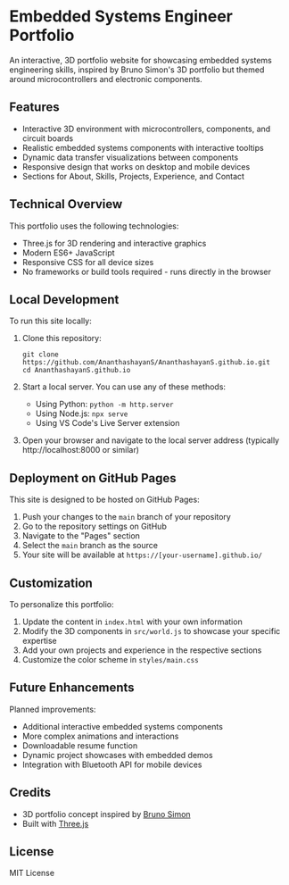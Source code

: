 # Embedded Systems Engineer Portfolio

An interactive, 3D portfolio website for showcasing embedded systems engineering skills, inspired by Bruno Simon's 3D portfolio but themed around microcontrollers and electronic components.

## Features

- Interactive 3D environment with microcontrollers, components, and circuit boards
- Realistic embedded systems components with interactive tooltips
- Dynamic data transfer visualizations between components
- Responsive design that works on desktop and mobile devices
- Sections for About, Skills, Projects, Experience, and Contact

## Technical Overview

This portfolio uses the following technologies:

- Three.js for 3D rendering and interactive graphics
- Modern ES6+ JavaScript
- Responsive CSS for all device sizes
- No frameworks or build tools required - runs directly in the browser

## Local Development

To run this site locally:

1. Clone this repository:
   ```
   git clone https://github.com/AnanthashayanS/AnanthashayanS.github.io.git
   cd AnanthashayanS.github.io
   ```

2. Start a local server. You can use any of these methods:
   - Using Python: `python -m http.server`
   - Using Node.js: `npx serve`
   - Using VS Code's Live Server extension

3. Open your browser and navigate to the local server address (typically http://localhost:8000 or similar)

## Deployment on GitHub Pages

This site is designed to be hosted on GitHub Pages:

1. Push your changes to the `main` branch of your repository
2. Go to the repository settings on GitHub
3. Navigate to the "Pages" section
4. Select the `main` branch as the source
5. Your site will be available at `https://[your-username].github.io/`

## Customization

To personalize this portfolio:

1. Update the content in `index.html` with your own information
2. Modify the 3D components in `src/world.js` to showcase your specific expertise
3. Add your own projects and experience in the respective sections
4. Customize the color scheme in `styles/main.css`

## Future Enhancements

Planned improvements:

- Additional interactive embedded systems components
- More complex animations and interactions
- Downloadable resume function
- Dynamic project showcases with embedded demos
- Integration with Bluetooth API for mobile devices

## Credits

- 3D portfolio concept inspired by [Bruno Simon](https://bruno-simon.com/)
- Built with [Three.js](https://threejs.org/)

## License

MIT License